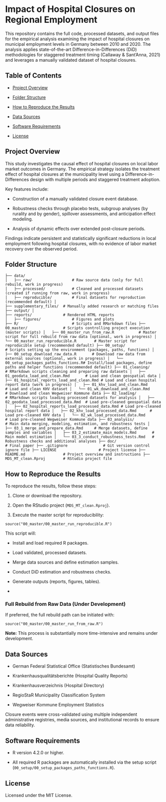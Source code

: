 # Impact of Hospital Closures on Regional Employment

This repository contains the full code, processed datasets, and output files for the empirical analysis examining the impact of hospital closures on municipal employment levels in Germany between 2010 and 2020. The analysis applies state-of-the-art Difference-in-Differences (DiD) methodologies for staggered treatment timing (Callaway & Sant’Anna, 2021) and leverages a manually validated dataset of hospital closures.

## Table of Contents

-    [Project Overview](https://chatgpt.com/c/680baebe-06b0-8011-b832-7f35c8428544#project-overview)

-    [Folder Structure](https://chatgpt.com/c/680baebe-06b0-8011-b832-7f35c8428544#folder-structure)

-    [How to Reproduce the Results](https://chatgpt.com/c/680baebe-06b0-8011-b832-7f35c8428544#how-to-reproduce-the-results)

-    [Data Sources](https://chatgpt.com/c/680baebe-06b0-8011-b832-7f35c8428544#data-sources)

-    [Software Requirements](https://chatgpt.com/c/680baebe-06b0-8011-b832-7f35c8428544#software-requirements)

-    [License](https://chatgpt.com/c/680baebe-06b0-8011-b832-7f35c8428544#license)

## Project Overview

This study investigates the causal effect of hospital closures on local labor market outcomes in Germany. The empirical strategy isolates the treatment effect of hospital closures at the municipality level using a Difference-in-Differences design with multiple periods and staggered treatment adoption.

Key features include:

-    Construction of a manually validated closure event database.

-    Robustness checks through placebo tests, subgroup analyses (by rurality and by gender), spillover assessments, and anticipation effect modeling.

-    Analysis of dynamic effects over extended post-closure periods.

Findings indicate persistent and statistically significant reductions in local employment following hospital closures, with no evidence of labor market recovery over the observed period.

## Folder Structure

```         
├── data/ 
│   ├── raw/                  # Raw source data (only for full rebuild, work in progress) 
│   ├── processed/            # Cleaned and processed datasets (created if running from raw, work in progress) 
│   ├── reproducible/         # Final datasets for reproduction (recommended default) │   
├── supplementary_files/  # Manually added research or matching files 
├── output/ │   
├── reports/              # Rendered HTML reports 
│   ├── figures/              # Figures and plots 
├── R/                        # Scripts and RMarkdown files ├── 00_master/                # Scripts controlling project execution (master scripts) │   ├── 00_master_run_from_raw.R           # Master script for full rebuild from raw data (optional, work in progress) │   └── 00_master_run_reproducible.R        # Master script for reproducible setup (recommended default) ├── 00_setup/                 # Scripts setting up the environment (packages, paths, functions) │   ├── 00_setup_download_raw_data.R       # Download raw data from external sources (optional, work in progress) │   └── 00_setup_packages_paths_functions.R# Install/load packages, define paths and helper functions (recommended default) ├── 01_cleaning/              # RMarkdown scripts cleaning and preparing raw datasets │   ├── 01_geodata_load_and_clean.Rmd       # Load and clean geospatial data │   ├── 01_hospital_reports_load_and_clean.Rmd # Load and clean hospital report data (work in progress) │   ├── 01_khv_load_and_clean.Rmd           # Load and clean KHV dataset │   └── 01_wk_download_and_clean.Rmd        # Download and clean Wegweiser Kommune data ├── 02_loading/               # RMarkdown scripts loading processed datasets for analysis │   ├── 02_geodata_load_processed_data.Rmd  # Load pre-cleaned geospatial data │   ├── 02_hospital_reports_load_processed_data.Rmd # Load pre-cleaned hospital report data │   ├── 02_khv_load_processed_data.Rmd      # Load pre-cleaned KHV data │   └── 02_wk_load_processed_data.Rmd       # Load pre-cleaned Wegweiser Kommune data ├── 03_analysis/              # Main data merging, modeling, estimation, and robustness tests │   ├── 03_1_merge_and_prepare_data.Rmd     # Merge datasets, define samples and variables │   ├── 03_2_estimate_main_models.Rmd       # Main model estimation │   └── 03_3_conduct_robustness_tests.Rmd   # Robustness checks and additional analyses ├── doc/                      # Final paper ├── .gitignore                # Git version control ignore file ├── LICENSE                   # Project license ├── README.md                 # Project overview and instructions ├── MDS_MT_clean.Rproj        # RStudio project file 
```

## How to Reproduce the Results

To reproduce the results, follow these steps:

1.   Clone or download the repository.

2.   Open the RStudio project (`MDS_MT_clean.Rproj`).

3.   Execute the master script for reproducibility:

```         
source("00_master/00_master_run_reproducible.R") 
```

This script will:

-    Install and load required R packages.

-    Load validated, processed datasets.

-    Merge data sources and define estimation samples.

-    Conduct DiD estimation and robustness checks.

-    Generate outputs (reports, figures, tables).

-   

### Full Rebuild from Raw Data (Under Development)

If preferred, the full rebuild path can be initiated with:

```         
source("00_master/00_master_run_from_raw.R") 
```

**Note:** This process is substantially more time-intensive and remains under development.

## Data Sources

-    German Federal Statistical Office (Statistisches Bundesamt)

-    Krankenhausqualitätsberichte (Hospital Quality Reports)

-   Krankenhausverzeichnis (Hospital Directory)

-    RegioStaR Municipality Classification System

-   Wegweiser Kommune Employment Statistics

Closure events were cross-validated using multiple independent administrative registries, media sources, and institutional records to ensure data reliability.

## Software Requirements

-    R version 4.2.0 or higher.

-    All required R packages are automatically installed via the setup script (`00_setup/00_setup_packages_paths_functions.R`).

## License

Licensed under the MIT License.
